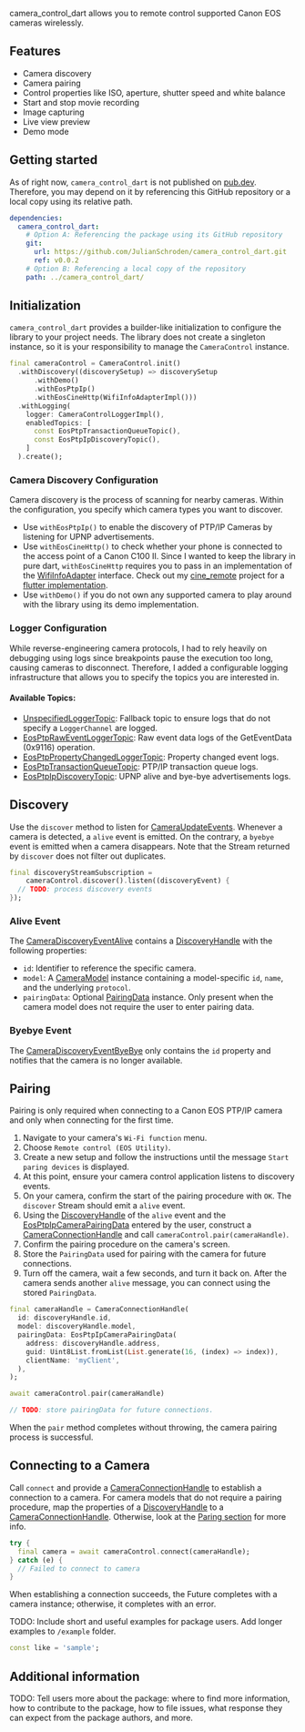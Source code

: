 camera_control_dart allows you to remote control supported Canon EOS cameras wirelessly.

## Features
- Camera discovery
- Camera pairing
- Control properties like ISO, aperture, shutter speed and white balance
- Start and stop movie recording
- Image capturing
- Live view preview
- Demo mode

## Getting started

As of right now, `camera_control_dart` is not published on [pub.dev](). Therefore, you may depend on it by referencing this GitHub repository or a local copy using its relative path.

```yaml
dependencies:
  camera_control_dart:
    # Option A: Referencing the package using its GitHub repository
    git:
      url: https://github.com/JulianSchroden/camera_control_dart.git
      ref: v0.0.2
    # Option B: Referencing a local copy of the repository
    path: ../camera_control_dart/
```

## Initialization

`camera_control_dart` provides a builder-like initialization to configure the library to your project needs. The library does not create a singleton instance, so it is your responsibility to manage the `CameraControl` instance.

```dart
final cameraControl = CameraControl.init()
  .withDiscovery((discoverySetup) => discoverySetup
      .withDemo()
      .withEosPtpIp()
      .withEosCineHttp(WifiInfoAdapterImpl()))
  .withLogging(
    logger: CameraControlLoggerImpl(),
    enabledTopics: [
      const EosPtpTransactionQueueTopic(),
      const EosPtpIpDiscoveryTopic(),
    ]
  ).create();
```

### Camera Discovery Configuration
Camera discovery is the process of scanning for nearby cameras. Within the configuration, you specify which camera types you want to discover.

- Use `withEosPtpIp()` to enable the discovery of PTP/IP Cameras by listening for UPNP advertisements.
- Use `withEosCineHttp()` to check whether your phone is connected to the access point of a Canon C100 II. Since I wanted to keep the library in pure dart, `withEosCineHttp` requires you to pass in an implementation of the [WifiInfoAdapter](/lib/src/common/discovery/wifi_info_adapter.dart) interface. Check out my [cine_remote](https://github.com/JulianSchroden/cine_remote) project for a [flutter implementation](https://github.com/JulianSchroden/cine_remote/blob/5daac7a1131d1d8e49e5bcadc15562596ddb0ee0/lib/adapter/wifi_info_adapter.dart).
- Use `withDemo()` if you do not own any supported camera to play around with the library using its demo implementation.

### Logger Configuration
While reverse-engineering camera protocols, I had to rely heavily on debugging using logs since breakpoints pause the execution too long, causing cameras to disconnect. Therefore, I added a configurable logging infrastructure that allows you to specify the topics you are interested in.

#### Available Topics:
- [UnspecifiedLoggerTopic](/lib/src/common/logging/camera_control_logger_config.dart#L10): Fallback topic to ensure logs that do not specify a `LoggerChannel` are logged.
- [EosPtpRawEventLoggerTopic](/lib/src/eos_ptp_ip/logging/topics/eos_event_topics.dart#L14): Raw event data logs of the GetEventData (0x9116) operation.
- [EosPtpPropertyChangedLoggerTopic](/lib/src/eos_ptp_ip/logging/topics/eos_event_topics.dart#L29): Property changed event logs.
- [EosPtpTransactionQueueTopic](/lib/src/eos_ptp_ip/logging/topics/transaction_queue_topics.dart#L14): PTP/IP transaction queue logs.
- [EosPtpIpDiscoveryTopic](/lib/src/eos_ptp_ip/logging/topics/eos_ptp_ip_discovery_topic.dart#L10): UPNP alive and bye-bye advertisements logs.

## Discovery
Use the `discover` method to listen for [CameraUpdateEvents](/lib/src/common/discovery/camera_discovery_event.dart#L5). Whenever a camera is detected, a `alive` event is emitted. On the contrary, a `byebye` event is emitted when a camera disappears. Note that the Stream returned by `discover` does not filter out duplicates.

```dart
final discoveryStreamSubscription =
    cameraControl.discover().listen((discoveryEvent) {
  // TODO: process discovery events
});
```
### Alive Event
The [CameraDiscoveryEventAlive](/lib/src/common/discovery/camera_discovery_event.dart#L24) contains a [DiscoveryHandle](/lib/src/common/discovery/discovery_handle.dart#L6) with the following properties:
- `id`: Identifier to reference the specific camera.
- `model`: A [CameraModel](/lib/src/common/models/camera_model.dart#L5) instance containing a model-specific `id`, `name`, and the underlying `protocol`.
- `pairingData`: Optional [PairingData](/lib/src/common/models/pairing_data.dart#L3) instance. Only present when the camera model does not require the user to enter pairing data.

### Byebye Event
The [CameraDiscoveryEventByeBye](/lib/src/common/discovery/camera_discovery_event.dart#L41) only contains the `id` property and notifies that the camera is no longer available.

## Pairing
Pairing is only required when connecting to a Canon EOS PTP/IP camera and only when connecting for the first time.
1. Navigate to your camera's `Wi-Fi function` menu.
2. Choose `Remote control (EOS Utility)`.
3. Create a new setup and follow the instructions until the message `Start paring devices` is displayed.
4. At this point, ensure your camera control application listens to discovery events.
5. On your camera, confirm the start of the pairing procedure with `OK`. The `discover` Stream should emit a `alive` event.
6. Using the [DiscoveryHandle](/lib/src/common/discovery/discovery_handle.dart#L6) of the `alive` event and the [EosPtpIpCameraPairingData](/lib/src/eos_ptp_ip/eos_ptp_ip_camera_pairing_data.dart#L5) entered by the user, construct a [CameraConnectionHandle](/lib/src/common/models/camera_connection_handle.dart#L7) and call `cameraControl.pair(cameraHandle)`.
7. Confirm the pairing procedure on the camera's screen.
8. Store the `PairingData` used for pairing with the camera for future connections.
9. Turn off the camera, wait a few seconds, and turn it back on. After the camera sends another `alive` message, you can connect using the stored `PairingData`.


```dart
final cameraHandle = CameraConnectionHandle(
  id: discoveryHandle.id,
  model: discoveryHandle.model,
  pairingData: EosPtpIpCameraPairingData(
    address: discoveryHandle.address,
    guid: Uint8List.fromList(List.generate(16, (index) => index)),
    clientName: 'myClient',
  ),
);

await cameraControl.pair(cameraHandle)

// TODO: store pairingData for future connections.
```

When the `pair` method completes without throwing, the camera pairing process is successful.

## Connecting to a Camera
Call `connect` and provide a [CameraConnectionHandle](/lib/src/common/models/camera_connection_handle.dart#L7) to establish a connection to a camera. For camera models that do not require a pairing procedure, map the properties of a [DiscoveryHandle](/lib/src/common/discovery/discovery_handle.dart#L6) to a [CameraConnectionHandle](/lib/src/common/models/camera_connection_handle.dart#L7).
Otherwise, look at the [Paring section](#pairing) for more info.
```dart
try {
  final camera = await cameraControl.connect(cameraHandle);
} catch (e) {
  // Failed to connect to camera
}
```
When establishing a connection succeeds, the Future completes with a camera instance; otherwise, it completes with an error.

TODO: Include short and useful examples for package users. Add longer examples
to `/example` folder. 

```dart
const like = 'sample';
```

## Additional information

TODO: Tell users more about the package: where to find more information, how to 
contribute to the package, how to file issues, what response they can expect 
from the package authors, and more.
